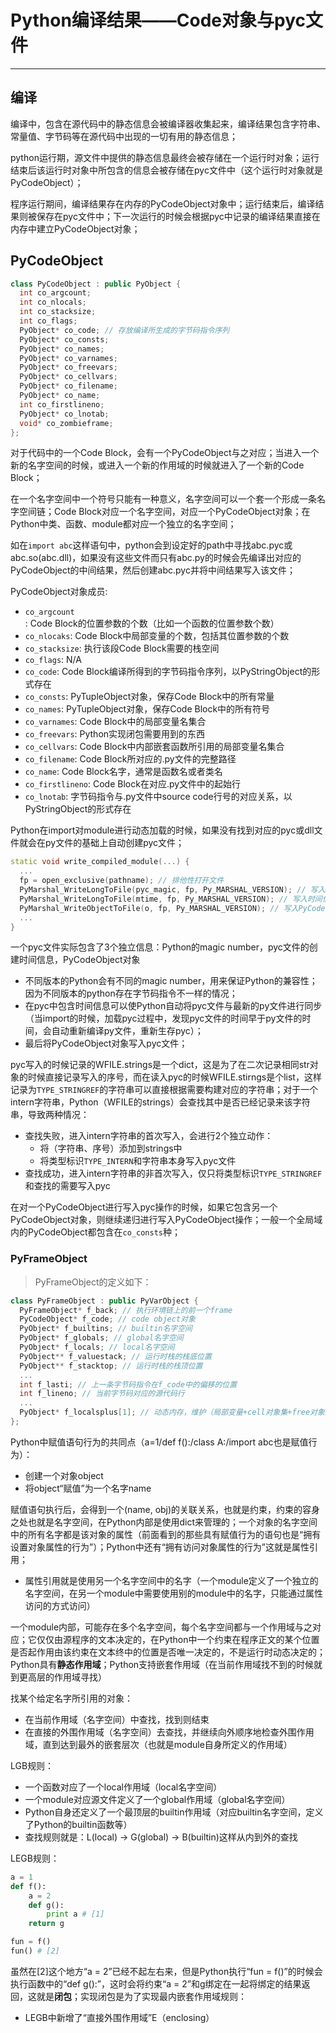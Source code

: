 # **Python编译结果——Code对象与pyc文件**
***

## **编译**
编译中，包含在源代码中的静态信息会被编译器收集起来，编译结果包含字符串、常量值、字节码等在源代码中出现的一切有用的静态信息；

python运行期，源文件中提供的静态信息最终会被存储在一个运行时对象；运行结束后该运行时对象中所包含的信息会被存储在pyc文件中（这个运行时对象就是PyCodeObject）；

程序运行期间，编译结果存在内存的PyCodeObject对象中；运行结束后，编译结果则被保存在pyc文件中；下一次运行的时候会根据pyc中记录的编译结果直接在内存中建立PyCodeObject对象；

## **PyCodeObject**
```C++
class PyCodeObject : public PyObject {
  int co_argcount;
  int co_nlocals;
  int co_stacksize;
  int co_flags;
  PyObject* co_code; // 存放编译所生成的字节码指令序列
  PyObject* co_consts;
  PyObject* co_names;
  PyObject* co_varnames;
  PyObject* co_freevars;
  PyObject* co_cellvars;
  PyObject* co_filename;
  PyObject* co_name;
  int co_firstlineno;
  PyObject* co_lnotab;
  void* co_zombieframe;
};
```
对于代码中的一个Code Block，会有一个PyCodeObject与之对应；当进入一个新的名字空间的时候，或进入一个新的作用域的时候就进入了一个新的Code Block；

在一个名字空间中一个符号只能有一种意义，名字空间可以一个套一个形成一条名字空间链；Code Block对应一个名字空间，对应一个PyCodeObject对象；在Python中类、函数、module都对应一个独立的名字空间；

如在`import abc`这样语句中，python会到设定好的path中寻找abc.pyc或abc.so(abc.dll)，如果没有这些文件而只有abc.py的时候会先编译出对应的PyCodeObject的中间结果，然后创建abc.pyc并将中间结果写入该文件；

PyCodeObject对象成员:
  * `co_argcount`: Code Block的位置参数的个数（比如一个函数的位置参数个数）
  * `co_nlocaks`: Code Block中局部变量的个数，包括其位置参数的个数
  * `co_stacksize`: 执行该段Code Block需要的栈空间
  * `co_flags`: N/A
  * `co_code`: Code Block编译所得到的字节码指令序列，以PyStringObject的形式存在
  * `co_consts`: PyTupleObject对象，保存Code Block中的所有常量
  * `co_names`: PyTupleObject对象，保存Code Block中的所有符号
  * `co_varnames`: Code Block中的局部变量名集合
  * `co_freevars`: Python实现闭包需要用到的东西
  * `co_cellvars`: Code Block中内部嵌套函数所引用的局部变量名集合
  * `co_filename`: Code Block所对应的.py文件的完整路径
  * `co_name`: Code Block名字，通常是函数名或者类名
  * `co_firstlineno`: Code Block在对应.py文件中的起始行
  * `co_lnotab`: 字节码指令与.py文件中source code行号的对应关系，以PyStringObject的形式存在

Python在import对module进行动态加载的时候，如果没有找到对应的pyc或dll文件就会在py文件的基础上自动创建pyc文件；
```c++
static void write_compiled_module(...) {
  ...
  fp = open_exclusive(pathname); // 排他性打开文件
  PyMarshal_WriteLongToFile(pyc_magic, fp, Py_MARSHAL_VERSION); // 写入magic number
  PyMarshal_WriteLongToFile(mtime, fp, Py_MARSHAL_VERSION); // 写入时间信息
  PyMarshal_WriteObjectToFile(o, fp, Py_MARSHAL_VERSION); // 写入PyCodeObject对象
  ...
}
```

一个pyc文件实际包含了3个独立信息：Python的magic number，pyc文件的创建时间信息，PyCodeObject对象
  * 不同版本的Python会有不同的magic number，用来保证Python的兼容性；因为不同版本的python存在字节码指令不一样的情况；
  * 在pyc中包含时间信息可以使Python自动将pyc文件与最新的py文件进行同步（当import的时候，加载pyc过程中，发现pyc文件的时间早于py文件的时间，会自动重新编译py文件，重新生存pyc）；
  * 最后将PyCodeObject对象写入pyc文件；

pyc写入的时候记录的WFILE.strings是一个dict，这是为了在二次记录相同str对象的时候直接记录写入的序号，而在读入pyc的时候WFILE.stirngs是个list，这样记录为`TYPE_STRINGREF`的字符串可以直接根据需要构建对应的字符串；对于一个intern字符串，Python（WFILE的strings）会查找其中是否已经记录来该字符串，导致两种情况：
  * 查找失败，进入intern字符串的首次写入，会进行2个独立动作：
    - 将（字符串、序号）添加到strings中
    - 将类型标识`TYPE_INTERN`和字符串本身写入pyc文件
  * 查找成功，进入intern字符串的非首次写入，仅只将类型标识`TYPE_STRINGREF`和查找的需要写入pyc

在对一个PyCodeObject进行写入pyc操作的时候，如果它包含另一个PyCodeObject对象，则继续递归进行写入PyCodeObject操作；一般一个全局域内的PyCodeObject都包含在`co_consts`种；

### **PyFrameObject**
> PyFrameObject的定义如下：
```C++
class PyFrameObject : public PyVarObject {
  PyFrameObject* f_back; // 执行环境链上的前一个frame
  PyCodeObject* f_code; // code object对象
  PyObject* f_builtins; // builtin名字空间
  PyObject* f_globals; // global名字空间
  PyObject* f_locals; // local名字空间
  PyObject** f_valuestack; // 运行时栈的栈底位置
  PyObject** f_stacktop; // 运行时栈的栈顶位置
  ...
  int f_lasti; // 上一条字节码指令在f_code中的偏移的位置
  int f_lineno; // 当前字节码对应的源代码行
  ...
  PyObject* f_localsplus[1]; // 动态内存，维护（局部变量+cell对象集+free对象集+运行时栈）所需的空间
};
```

Python中赋值语句行为的共同点（a=1/def f():/class A:/import abc也是赋值行为）：
  * 创建一个对象object
  * 将object“赋值”为一个名字name

赋值语句执行后，会得到一个(name, obj)的关联关系，也就是约束，约束的容身之处也就是名字空间，在Python内部是使用dict来管理的；一个对象的名字空间中的所有名字都是该对象的属性（前面看到的那些具有赋值行为的语句也是“拥有设置对象属性的行为”）；Python中还有“拥有访问对象属性的行为”这就是属性引用；
  * 属性引用就是使用另一个名字空间中的名字（一个module定义了一个独立的名字空间，在另一个module中需要使用别的module中的名字，只能通过属性访问的方式访问）

一个module内部，可能存在多个名字空间，每个名字空间都与一个作用域与之对应；它仅仅由源程序的文本决定的，在Python中一个约束在程序正文的某个位置是否起作用由该约束在文本终中的位置是否唯一决定的，不是运行时动态决定的；Python具有**静态作用域**；Python支持嵌套作用域（在当前作用域找不到的时候就到更高层的作用域寻找）

找某个给定名字所引用的对象：
  * 在当前作用域（名字空间）中查找，找到则结束
  * 在直接的外围作用域（名字空间）去查找，并继续向外顺序地检查外围作用域，直到达到最外的嵌套层次（也就是module自身所定义的作用域）

LGB规则：
  * 一个函数对应了一个local作用域（local名字空间）
  * 一个module对应源文件定义了一个global作用域（global名字空间）
  * Python自身还定义了一个最顶层的builtin作用域（对应builtin名字空间，定义了Python的builtin函数等）
  * 查找规则就是：L(local) -> G(global) -> B(builtin)这样从内到外的查找

LEGB规则：
```Python
a = 1
def f():
    a = 2
    def g():
        print a # [1]
    return g

fun = f()
fun() # [2]
```
虽然在[2]这个地方“a = 2”已经不起左右来，但是Python执行“fun = f()”的时候会执行函数中的“def g():”，这时会将约束“a = 2”和g绑定在一起将绑定的结果返回，这就是**闭包**；实现闭包是为了实现最内嵌套作用域规则：
  * LEGB中新增了“直接外围作用域”E（enclosing）
